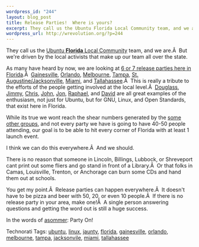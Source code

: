 ```yaml
--- 
wordpress_id: "244"
layout: blog_post
title: Release Parties!  Where is yours?
excerpt: They call us the Ubuntu Florida Local Community team, and we are.  But we're driven by the local activists that make up our team all over the state.
wordpress_url: http://wrevolution.org/?p=244
---
```

They call us the <a href="http://ubuntu-fl.org">Ubuntu <strong>Florida</strong> Local Community</a> team, and we are.Â  But we're driven by the local activists that make up our team all over the state.

As many have heard by now, we are looking at <a href="http://www.ubuntu-fl.org/index.php/news/1-ubuntu/138-jaunty-release-parties.html">6 or 7 release parties here in Florida</a>.Â  <a href="https://wiki.ubuntu.com/FloridaTeam/Projects/JauntyReleaseParties#Gainesville">Gainesville</a>, <a href="https://wiki.ubuntu.com/FloridaTeam/Projects/JauntyReleaseParties#Orlando">Orlando</a>, <a href="https://wiki.ubuntu.com/FloridaTeam/Projects/JauntyReleaseParties#Melbourne/Rockledge">Melbourne</a>, <a href="https://wiki.ubuntu.com/FloridaTeam/Projects/JauntyReleaseParties#Tampa">Tampa</a>, <a href="https://wiki.ubuntu.com/FloridaTeam/Projects/JauntyReleaseParties#Jacksonville">St. Augustine/Jacksonville</a>, <a href="https://wiki.ubuntu.com/FloridaTeam/Projects/JauntyReleaseParties#Miami">Miami</a>, and <a href="https://wiki.ubuntu.com/FloridaTeam/Projects/JauntyReleaseParties#Tallahassee">Tallahassee</a>.Â  This is really a tribute to the efforts of the people getting involved at the local level.Â  <a href="https://launchpad.net/%7Ecrashsystems">Douglass</a>, <a href="https://launchpad.net/%7Epak33m">Jimmy</a>, <a href="https://launchpad.net/%7Eitnet7">Chris</a>, <a href="https://launchpad.net/%7Ejpugh">John</a>, <a href="https://launchpad.net/%7Eneotaoisttechnopagan">Jon</a>, <a href="https://edge.launchpad.net/%7Eraphsabb">Raphael</a>, and <a href="https://launchpad.net/%7Emaxolasersquad">David</a> are all great examples of the enthusiasm, not just for Ubuntu, but for GNU, Linux, and Open Standards, that exist here in Florida.

While its true we wont reach the shear numbers generated by the <a href="http://fridge.ubuntu.com/node/1759">some other groups</a>, and not every party we have is going to have 40-50 people attending, our goal is to be able to hit every corner of Florida with at least 1 launch event.

I think we can do this everywhere.Â  And we should.

There is no reason that someone in Lincoln, Billings, Lubbock, or Shreveport cant print out some fliers and go stand in front of a Library.Â  Or that folks in Camas, Louisville, Trenton, or Anchorage can burn some CDs and hand them out at schools.

You get my point.Â  Release parties can happen everywhere.Â  It doesn't have to be pizza and beer with 50, 20, or even 10 people.Â  If there is no release party in your area, make one!Â  A single person answering questions and getting the word out is still a huge success.

In the words of <a href="https://launchpad.net/%7Easommer">asommer</a>: Party On!

Technorati Tags: <a class="performancingtags" rel="tag" href="http://technorati.com/tag/ubuntu">ubuntu</a>, <a class="performancingtags" rel="tag" href="http://technorati.com/tag/linux">linux</a>, <a class="performancingtags" rel="tag" href="http://technorati.com/tag/jaunty">jaunty</a>, <a class="performancingtags" rel="tag" href="http://technorati.com/tag/florida">florida</a>, <a class="performancingtags" rel="tag" href="http://technorati.com/tag/gainesville">gainesville</a>, <a class="performancingtags" rel="tag" href="http://technorati.com/tag/orlando">orlando</a>, <a class="performancingtags" rel="tag" href="http://technorati.com/tag/melbourne">melbourne</a>, <a class="performancingtags" rel="tag" href="http://technorati.com/tag/tampa">tampa</a>, <a class="performancingtags" rel="tag" href="http://technorati.com/tag/jacksonvile">jacksonvile</a>, <a class="performancingtags" rel="tag" href="http://technorati.com/tag/miami">miami</a>, <a class="performancingtags" rel="tag" href="http://technorati.com/tag/tallahassee">tallahassee</a>
<div class="zemanta-pixie"><img class="zemanta-pixie-img" src="http://img.zemanta.com/pixy.gif?x-id=5377d3dd-b426-8e2b-a653-14dcb3f07c86" alt="" /></div>
